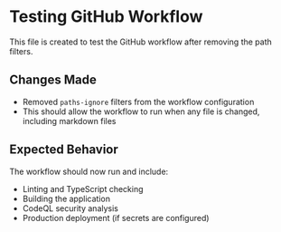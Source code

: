 # Testing GitHub Workflow

This file is created to test the GitHub workflow after removing the path filters.

## Changes Made

- Removed `paths-ignore` filters from the workflow configuration
- This should allow the workflow to run when any file is changed, including markdown files

## Expected Behavior

The workflow should now run and include:
- Linting and TypeScript checking
- Building the application
- CodeQL security analysis
- Production deployment (if secrets are configured)
